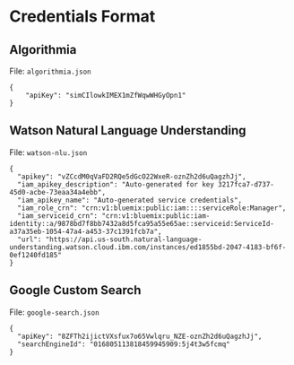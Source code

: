 # Credentials Format

## Algorithmia

File: `algorithmia.json`

```
{
    "apiKey": "simCIlowkIMEX1mZfWqwWHGyOpn1"
}
```

## Watson Natural Language Understanding

File: `watson-nlu.json`

```
{
  "apikey": "vZCcdM0qVaFD2RQe5dGcO22WxeR-oznZh2d6uQagzhJj",
  "iam_apikey_description": "Auto-generated for key 3217fca7-d737-45d0-acbe-73eaa34a4ebb",
  "iam_apikey_name": "Auto-generated service credentials",
  "iam_role_crn": "crn:v1:bluemix:public:iam::::serviceRole:Manager",
  "iam_serviceid_crn": "crn:v1:bluemix:public:iam-identity::a/9878bd7f8bb7432a8d5fca95a55e65ae::serviceid:ServiceId-a37a35eb-1054-47a4-a453-37c1391fcb7a",
  "url": "https://api.us-south.natural-language-understanding.watson.cloud.ibm.com/instances/ed1855bd-2047-4183-bf6f-0ef1240fd185"
}
```

## Google Custom Search

File: `google-search.json`

```
{
  "apiKey": "8ZFTh2ijictVXsfux7o65Vwlqru_NZE-oznZh2d6uQagzhJj",
  "searchEngineId": "016805113818459945909:5j4t3w5fcmq"
}
```